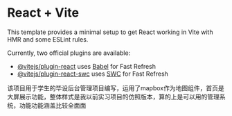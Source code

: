 # React + Vite

This template provides a minimal setup to get React working in Vite with HMR and some ESLint rules.

Currently, two official plugins are available:

- [@vitejs/plugin-react](https://github.com/vitejs/vite-plugin-react/blob/main/packages/plugin-react/README.md) uses [Babel](https://babeljs.io/) for Fast Refresh
- [@vitejs/plugin-react-swc](https://github.com/vitejs/vite-plugin-react-swc) uses [SWC](https://swc.rs/) for Fast Refresh

该项目用于学生的毕设后台管理项目编写，运用了mapbox作为地图组件，首页是大屏展示功能，整体样式是我以前实习项目的仿照版本，算的上是可以用的管理系统，功能功能涵盖比较全面面
